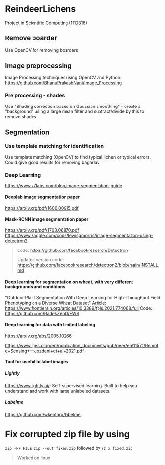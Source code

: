 # ReindeerLichens

Project in Scientific Computing (1TD316)

## Remove boarder
Use OpenCV for removing boarders

## Image preprocessing
Image Processing techniques using OpenCV and Python: https://github.com/BhanuPrakashNani/Image_Processing
### Pre processing - shades
Use "Shading correction based on Gaussian smoothing" - create a "background" using a large mean filter and subtract/divide by this to remove shades

## Segmentation
### Use template matching for identification
Use template matching (OpenCV) to find typical lichen or typical errors. Could give good results for removing bägarlav 

### Deep Learning

https://www.v7labs.com/blog/image-segmentation-guide

#### Deeplab image segmentation paper

https://arxiv.org/pdf/1606.00915.pdf

#### Mask-RCNN image segmentation paper

https://arxiv.org/pdf/1703.06870.pdf
https://www.kaggle.com/code/lewisgmorris/image-segmentation-using-detectron2 

> code: https://github.com/facebookresearch/Detectron
>
> Updated version code: https://github.com/facebookresearch/detectron2/blob/main/INSTALL.md

#### Deep learning for segmentation on wheat, with very different backgrounds and conditions
"Outdoor Plant Segmentation With Deep Learning for High-Throughput Field Phenotyping on a Diverse Wheat Dataset"
Article: https://www.frontiersin.org/articles/10.3389/fpls.2021.774068/full
Code: https://github.com/RadekZenkl/EWS

#### Deep learning for data with limited labeling
https://arxiv.org/abs/2005.10266

https://www.iges.or.jp/en/publication_documents/pub/peer/en/11571/Remote+Sensing+-+Jozdani+et+al+2021.pdf




#### Tool for useful to label images
##### Lightly
https://www.lightly.ai/: Self-supervised learning. Built to help you understand and work with large unlabeled datasets.

##### Labelme
https://github.com/wkentaro/labelme



# Fix corrupted zip file by using 
```zip -FF FILE.zip --out fixed.zip```
 followed by ```7z x fixed.zip ```
> Worked on linux
